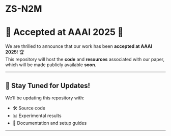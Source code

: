 # ZS-N2M
# 🎉 Accepted at AAAI 2025 🎉

We are thrilled to announce that our work has been **accepted at AAAI 2025**! 🏆  
This repository will host the **code** and **resources** associated with our paper, which will be made publicly available **soon**.

---

## 🚀 Stay Tuned for Updates!

We’ll be updating this repository with:

- 🛠️ Source code
- 📊 Experimental results
- 📖 Documentation and setup guides

---
